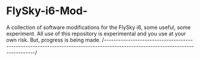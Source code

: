 # FlySky-i6-Mod-
A collection of software modifications for the FlySky i6, some useful, some experiment. All use of this repository is experimental and you use at your own risk. But, progress is being made.
/-------------------------------------------------------------------------------------------------------------------------------/
